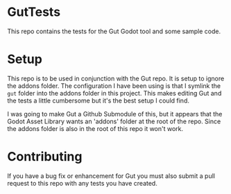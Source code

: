 # GutTests
This repo contains the tests for the Gut Godot tool and some sample code.

# Setup
This repo is to be used in conjunction with the Gut repo.  It is setup to ignore the addons folder.  The configuration I have been using is that I symlink the `gut` folder into the addons folder in this project.  This makes editing Gut and the tests a little cumbersome but it's the best setup I could find.  

I was going to make Gut a Github Submodule of this, but it appears that the Godot Asset Library wants an 'addons' folder at the root of the repo. Since the addons folder is also in the root of this repo it won't work.

# Contributing
If you have a bug fix or enhancement for Gut you must also submit a pull request to this repo with any tests you have created.
